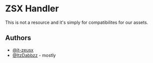 
# ZSX Handler
This is not a resource and it's simply for compatibilites for our assets.

## Authors

- [@it-zeusx](https://github.com/it-zeusx/)
- [@ItzDabbzz](https://github.com/ItzDabbzz/) - mostly